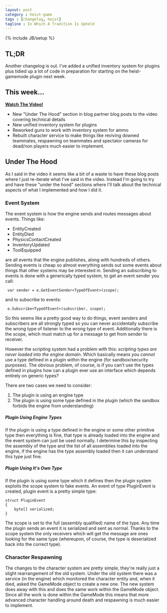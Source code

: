 ```yaml
---
layout: post
category : heist-game
tags : [changelog, heist]
tagline : In Which A Tradition Is Upheld
---
```

{% include JB/setup %}


## TL;DR

Another changelog is out. I've added a unified inventory system for plugins plus tidied up a lot of code in preparation for starting on the heist-gamemode plugin next week.

## This week...

[**Watch The Video!**](https://www.youtube.com/watch?v=5zwg_D75NdU)

- New "Under The Hood" section in blog partner blog posts to the video covering technical details
- New unified inventory system for plugins
- Reworked guns to work with inventory system for ammo
- Rebuilt character service to make things like reviving downed teammates, respawning on teammates and spectator cameras for dead/non players much easier to implement.

## Under The Hood

As I said in the video it seems like a bit of a waste to have these blog posts where I just re-iterate what I've said in the video. Instead I'm going to try and have these "under the hood" sections where I'll talk about the technical aspects of what I implemented and how I did it.

### Event System

The event system is how the engine sends and routes messages about events. Things like:

 - EntityCreated
 - EntityDied
 - PhysicsContactCreated
 - InventoryUpdated
 - ToolEquipped
 
 are all events that the engine publishes, along with hundreds of others. Sending events is cheap so almost everything sends out some events about things that other systems may be interested in. Sending an subscribing to events is done with a generically typed system, to get an event sender you call:
 
     var sender = e.GetEventSender<TypeOfEvent>(scope);
     
 and to subscribe to events:
 
     e.Subscribe<TypeOfEvent>(subscriber, scope);
     
So this seems like a pretty good way to do things, event senders and subscribers are all strongly typed so you can never accidentally subscribe the wrong type of listener to the wrong type of event. Additionally there is the scope, which must match up for a message to get from sender to receiver.

However the scripting system had a problem with this: *scripting types are never loaded into the engine domain*. Which basically means you *cannot* use a type defined in a plugin within the engine (for sandbox/security purposes). The obvious problem, of course, is if you can't use the types defined in plugins how can a plugin ever use an interface which depends entirely on generic types?

There are two cases we need to consider:

1. The plugin is using an engine type
2. The plugin is using some type defined in the plugin (which the sandbox forbids the engine from understanding)

##### Plugin Using Engine Types

If the plugin is using a type defined in the engine or some other primitive type then everything is fine, that type is already loaded into the engine and the event system can just be used normally. I determine this by inspecting the assembly of the type and the list of all assemblies loaded into the engine, if the engine has the type assembly loaded then it can understand this type just fine.

##### Plugin Using It's Own Type

If the plugin is using some type which it defines then the plugin system exploits the scope system to fake events. An event of type PluginEvent is created, plugin event is a pretty simple type:

    struct PluginEvent
    {
        byte[] serialized;
    }
    
The scope is set to the full (assembly qualified) name of the type. Any time the plugin sends an event it is serialized and sent as normal. Thanks to the scope system the only receivers which will get the message are ones looking for the same type (whereupon, of course, the type is deserialized back into the correct type).

### Character Respawning

The changes to the character system are pretty simple, they're really just a slight rearrangement of the old system. Under the old system there was a service (in the engine) which monitored the character entity and, when it died, asked the GameMode object to create a new one. The new system does away with this and does the same work within the GameMode object. Since all the work is done within the GameMode this means that more advanced character handling around death and respawning is much easier to implement.